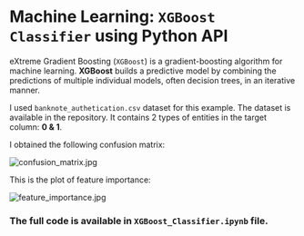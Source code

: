 # Machine Learning: `XGBoost Classifier` using Python API

eXtreme Gradient Boosting (`XGBoost`) is a gradient-boosting algorithm for machine learning. __XGBoost__ builds a predictive model by combining the predictions of multiple individual models, often decision trees, in an iterative manner.

I used `banknote_authetication.csv` dataset for this example. The dataset is available in the repository. It contains 2 types of entities in the target column: __0 & 1__.

I obtained the following confusion matrix:

![confusion_matrix.jpg](https://github.com/randomaccess2023/MG2023/blob/main/Video%2071/confusion_matrix.jpg "confusion_matrix.jpg")

This is the plot of feature importance:

![feature_importance.jpg](https://github.com/randomaccess2023/MG2023/blob/main/Video%2071/feature_importance.jpg "feature_importance.jpg")

### The full code is available in `XGBoost_Classifier.ipynb` file.
